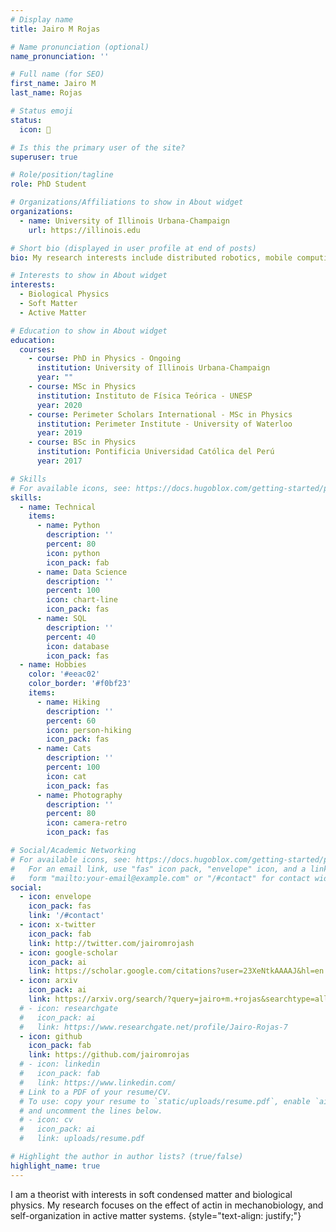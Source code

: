 ```yaml
---
# Display name
title: Jairo M Rojas

# Name pronunciation (optional)
name_pronunciation: ''

# Full name (for SEO)
first_name: Jairo M
last_name: Rojas

# Status emoji
status:
  icon: 🐯

# Is this the primary user of the site?
superuser: true

# Role/position/tagline
role: PhD Student

# Organizations/Affiliations to show in About widget
organizations:
  - name: University of Illinois Urbana-Champaign
    url: https://illinois.edu

# Short bio (displayed in user profile at end of posts)
bio: My research interests include distributed robotics, mobile computing and programmable matter.

# Interests to show in About widget
interests:
  - Biological Physics
  - Soft Matter
  - Active Matter

# Education to show in About widget
education:
  courses:
    - course: PhD in Physics - Ongoing
      institution: University of Illinois Urbana-Champaign
      year: ""
    - course: MSc in Physics
      institution: Instituto de Física Teórica - UNESP
      year: 2020
    - course: Perimeter Scholars International - MSc in Physics
      institution: Perimeter Institute - University of Waterloo
      year: 2019
    - course: BSc in Physics
      institution: Pontificia Universidad Católica del Perú
      year: 2017

# Skills
# For available icons, see: https://docs.hugoblox.com/getting-started/page-builder/#icons
skills:
  - name: Technical
    items:
      - name: Python
        description: ''
        percent: 80
        icon: python
        icon_pack: fab
      - name: Data Science
        description: ''
        percent: 100
        icon: chart-line
        icon_pack: fas
      - name: SQL
        description: ''
        percent: 40
        icon: database
        icon_pack: fas
  - name: Hobbies
    color: '#eeac02'
    color_border: '#f0bf23'
    items:
      - name: Hiking
        description: ''
        percent: 60
        icon: person-hiking
        icon_pack: fas
      - name: Cats
        description: ''
        percent: 100
        icon: cat
        icon_pack: fas
      - name: Photography
        description: ''
        percent: 80
        icon: camera-retro
        icon_pack: fas

# Social/Academic Networking
# For available icons, see: https://docs.hugoblox.com/getting-started/page-builder/#icons
#   For an email link, use "fas" icon pack, "envelope" icon, and a link in the
#   form "mailto:your-email@example.com" or "/#contact" for contact widget.
social:
  - icon: envelope
    icon_pack: fas
    link: '/#contact'
  - icon: x-twitter
    icon_pack: fab
    link: http://twitter.com/jairomrojash
  - icon: google-scholar
    icon_pack: ai
    link: https://scholar.google.com/citations?user=23XeNtkAAAAJ&hl=en
  - icon: arxiv
    icon_pack: ai
    link: https://arxiv.org/search/?query=jairo+m.+rojas&searchtype=all&source=header
  # - icon: researchgate
  #   icon_pack: ai
  #   link: https://www.researchgate.net/profile/Jairo-Rojas-7
  - icon: github
    icon_pack: fab
    link: https://github.com/jairomrojas
  # - icon: linkedin
  #   icon_pack: fab
  #   link: https://www.linkedin.com/
  # Link to a PDF of your resume/CV.
  # To use: copy your resume to `static/uploads/resume.pdf`, enable `ai` icons in `params.yaml`,
  # and uncomment the lines below.
  # - icon: cv
  #   icon_pack: ai
  #   link: uploads/resume.pdf

# Highlight the author in author lists? (true/false)
highlight_name: true
---
```


I am a theorist with interests in soft condensed matter and biological physics. My research focuses on the effect of actin in mechanobiology, and self-organization in active matter systems.
{style="text-align: justify;"}
